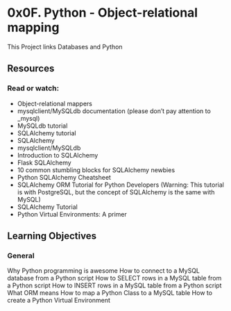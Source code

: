 # 0x0F. Python - Object-relational mapping

This Project links Databases and Python

## Resources
### Read or watch:

* Object-relational mappers
* mysqlclient/MySQLdb documentation (please don’t pay attention to _mysql)
* MySQLdb tutorial
* SQLAlchemy tutorial
* SQLAlchemy
* mysqlclient/MySQLdb
* Introduction to SQLAlchemy
* Flask SQLAlchemy
* 10 common stumbling blocks for SQLAlchemy newbies
* Python SQLAlchemy Cheatsheet
* SQLAlchemy ORM Tutorial for Python Developers (Warning: This tutorial is with PostgreSQL, but the concept of SQLAlchemy is the same with MySQL)
* SQLAlchemy Tutorial
* Python Virtual Environments: A primer

## Learning Objectives

### General
Why Python programming is awesome
How to connect to a MySQL database from a Python script
How to SELECT rows in a MySQL table from a Python script
How to INSERT rows in a MySQL table from a Python script
What ORM means
How to map a Python Class to a MySQL table
How to create a Python Virtual Environment